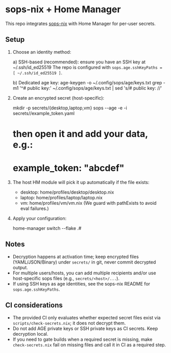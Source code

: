 # sops-nix + Home Manager

This repo integrates [sops-nix](https://github.com/Mic92/sops-nix) with Home Manager for per-user secrets.

## Setup

1) Choose an identity method:

   a) SSH-based (recommended): ensure you have an SSH key at ~/.ssh/id_ed25519
      The repo is configured with `sops.age.sshKeyPaths = [ ~/.ssh/id_ed25519 ]`.

   b) Dedicated age key:
      age-keygen -o ~/.config/sops/age/keys.txt
      grep -m1 '^# public key:' ~/.config/sops/age/keys.txt | sed 's/# public key: //' 

3) Create an encrypted secret (host-specific):

   mkdir -p secrets/{desktop,laptop,vm}
   sops --age <age-public-key> -e -i secrets/<host>/example_token.yaml
   # then open it and add your data, e.g.:
   # example_token: "abcdef"

4) The host HM module will pick it up automatically if the file exists:
   - desktop: home/profiles/desktop/desktop.nix
   - laptop:  home/profiles/laptop/laptop.nix
   - vm:      home/profiles/vm/vm.nix
   (We guard with pathExists to avoid eval failures.)

5) Apply your configuration:

   home-manager switch --flake .#<yourUser>

## Notes
- Decryption happens at activation time; keep encrypted files (YAML/JSON/Binary) under `secrets/` in git, never commit decrypted output.
- For multiple users/hosts, you can add multiple recipients and/or use host-specific sops files (e.g., `secrets/<host>/...`).
- If using SSH keys as age identities, see the sops-nix README for `sops.age.sshKeyPaths`.

## CI considerations

- The provided CI only evaluates whether expected secret files exist via `scripts/check-secrets.nix`; it does not decrypt them.
- Do not add AGE private keys or SSH private keys as CI secrets. Keep decryption local.
- If you need to gate builds when a required secret is missing, make `check-secrets.nix` fail on missing files and call it in CI as a required step.
